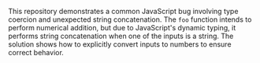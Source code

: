 This repository demonstrates a common JavaScript bug involving type coercion and unexpected string concatenation.  The `foo` function intends to perform numerical addition, but due to JavaScript's dynamic typing, it performs string concatenation when one of the inputs is a string. The solution shows how to explicitly convert inputs to numbers to ensure correct behavior.
